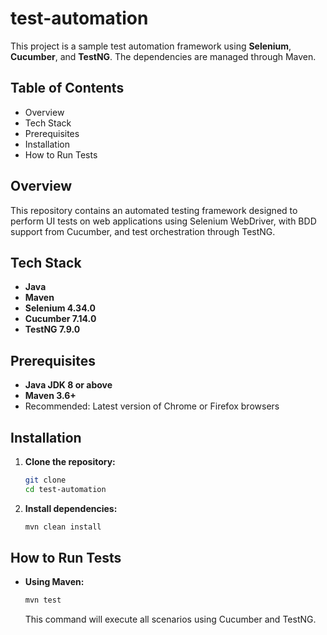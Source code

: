 
# test-automation

This project is a sample test automation framework using **Selenium**, **Cucumber**, and **TestNG**. The dependencies are managed through Maven.

## Table of Contents

- Overview
- Tech Stack
- Prerequisites
- Installation
- How to Run Tests

## Overview

This repository contains an automated testing framework designed to perform UI tests on web applications using Selenium WebDriver, with BDD support from Cucumber, and test orchestration through TestNG.

## Tech Stack

- **Java**
- **Maven**
- **Selenium 4.34.0**
- **Cucumber 7.14.0**
- **TestNG 7.9.0**

## Prerequisites

- **Java JDK 8 or above**
- **Maven 3.6+**
- Recommended: Latest version of Chrome or Firefox browsers

## Installation

1. **Clone the repository:**
   ```bash
   git clone 
   cd test-automation
   ```
2. **Install dependencies:**
   ```bash
   mvn clean install
   ```

## How to Run Tests

- **Using Maven:**
  ```bash
  mvn test
  ```
  This command will execute all scenarios using Cucumber and TestNG.
  
